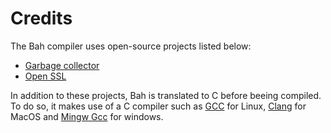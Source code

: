 # Credits
The Bah compiler uses open-source projects listed below:
- [Garbage collector](https://github.com/ivmai/bdwgc)
- [Open SSL](https://github.com/openssl/openssl)

In addition to these projects, Bah is translated to C before beeing compiled.
To do so, it makes use of a C compiler such as [GCC](https://gcc.gnu.org/) for Linux, [Clang](https://clang.llvm.org/) for MacOS and [Mingw Gcc](https://sourceforge.net/projects/mingw/) for windows.